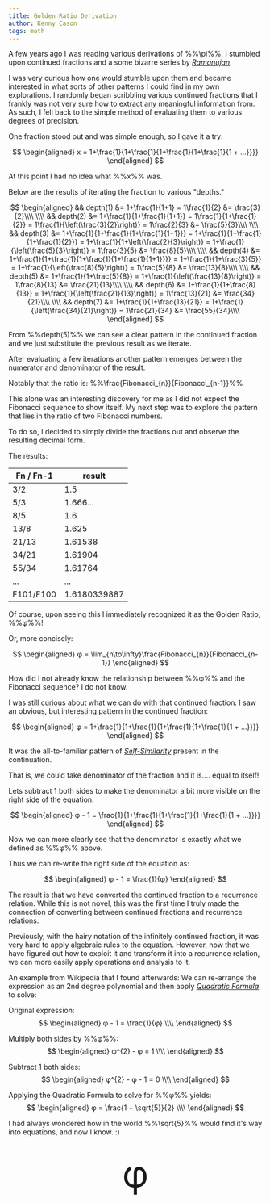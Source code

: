 ```yaml
---
title: Golden Ratio Derivation
author: Kenny Cason
tags: math
---
```


A few years ago I was reading various derivations of %%\pi%%, I stumbled upon continued fractions and a some bizarre series by [*Ramanujan*](https://en.wikipedia.org/wiki/Srinivasa_Ramanujan).

I was very curious how one would stumble upon them and became interested in what sorts of other patterns I could find in my own explorations.
I randomly began scribbling various continued fractions that I frankly was not very sure how to extract any meaningful information from.
As such, I fell back to the simple method of evaluating them to various degrees of precision.

One fraction stood out and was simple enough, so I gave it a try:

$$
\begin{aligned}
x = 1+\frac{1}{1+\frac{1}{1+\frac{1}{1+\frac{1}{1 + ...}}}}
\end{aligned}
$$

At this point I had no idea what %%x%% was.

Below are the results of iterating the fraction to various "depths."

$$
\begin{aligned}
&& depth(1)  &= 1+\frac{1}{1+1} = 1\frac{1}{2} &= \frac{3}{2}\\\\
\\\\
&& depth(2)  &= 1+\frac{1}{1+\frac{1}{1+1}} = 1\frac{1}{1+\frac{1}{2}} = 1\frac{1}{\left(\frac{3}{2}\right)} = 1\frac{2}{3} &= \frac{5}{3}\\\\
\\\\
&& depth(3)  &= 1+\frac{1}{1+\frac{1}{1+\frac{1}{1+1}}} = 1+\frac{1}{1+\frac{1}{1+\frac{1}{2}}} = 1+\frac{1}{1+\left(\frac{2}{3}\right)} = 1+\frac{1}{\left(\frac{5}{3}\right)} = 1\frac{3}{5} &= \frac{8}{5}\\\\
\\\\
&& depth(4)  &= 1+\frac{1}{1+\frac{1}{1+\frac{1}{1+\frac{1}{1+1}}}} = 1+\frac{1}{1+\frac{3}{5}} = 1+\frac{1}{\left(\frac{8}{5}\right)} = 1\frac{5}{8} &= \frac{13}{8}\\\\
\\\\
&& depth(5)  &= 1+\frac{1}{1+\frac{5}{8}} = 1+\frac{1}{\left(\frac{13}{8}\right)} = 1\frac{8}{13} &= \frac{21}{13}\\\\
\\\\
&& depth(6)  &= 1+\frac{1}{1+\frac{8}{13}} = 1+\frac{1}{\left(\frac{21}{13}\right)} = 1\frac{13}{21} &= \frac{34}{21}\\\\
\\\\
&& depth(7)  &= 1+\frac{1}{1+\frac{13}{21}} = 1+\frac{1}{\left(\frac{34}{21}\right)} = 1\frac{21}{34} &= \frac{55}{34}\\\\
\end{aligned}
$$

From %%depth(5)%% we can see a clear pattern in the continued fraction and we just substitute the previous result as we iterate.

After evaluating a few iterations another pattern emerges between the numerator and denominator of the result.

Notably that the ratio is: %%\frac{Fibonacci_{n}}{Fibonacci_{n-1}}%%

This alone was an interesting discovery for me as I did not expect the Fibonacci sequence to show itself.
My next step was to explore the pattern that lies in the ratio of two Fibonacci numbers.

To do so, I decided to simply divide the fractions out and observe the resulting decimal form.

The results:

| Fn / Fn-1 | result          |
| --------- | --------------- |
| 3/2       | 1.5             |
| 5/3       | 1.666...        |
| 8/5       | 1.6             |
| 13/8      | 1.625           |
| 21/13     | 1.61538         |
| 34/21     | 1.61904         |
| 55/34     | 1.61764         |
| ...       | ...             |
| F101/F100 | 1.6180339887    |

Of course, upon seeing this I immediately recognized it as the Golden Ratio, %%φ%%!

Or, more concisely:

$$
\begin{aligned}
φ = \lim_{n\to\infty}\frac{Fibonacci_{n}}{Fibonacci_{n-1}}
\end{aligned}
$$

How did I not already know the relationship between %%φ%% and the Fibonacci sequence? I do not know.

I was still curious about what we can do with that continued fraction.
I saw an obvious, but interesting pattern in the continued fraction:

$$
\begin{aligned}
φ = 1+\frac{1}{1+\frac{1}{1+\frac{1}{1+\frac{1}{1 + ...}}}}
\end{aligned}
$$

It was the all-to-familiar pattern of [*Self-Similarity*](https://en.wikipedia.org/wiki/Self-similarity) present in the continuation.

That is, we could take denominator of the fraction and it is.... equal to itself!

Lets subtract 1 both sides to make the denominator a bit more visible on the right side of the equation.

$$
\begin{aligned}
φ - 1 = \frac{1}{1+\frac{1}{1+\frac{1}{1+\frac{1}{1 + ...}}}}
\end{aligned}
$$

Now we can more clearly see that the denominator is exactly what we defined as %%φ%% above.

Thus we can re-write the right side of the equation as:

$$
\begin{aligned}
φ - 1 = \frac{1}{φ}
\end{aligned}
$$

The result is that we have converted the continued fraction to a recurrence relation.
While this is not novel, this was the first time I truly made the connection of converting between continued fractions and recurrence relations.

Previously, with the hairy notation of the infinitely continued fraction, it was very hard to apply algebraic rules to the equation.
However, now that we have figured out how to exploit it and transform it into a recurrence relation, we can more easily apply operations and analysis to it.


An example from Wikipedia that I found afterwards: We can re-arrange the expression as an 2nd degree polynomial and then apply [*Quadratic Formula*](https://en.wikipedia.org/wiki/Quadratic_formula) to solve:

Original expression:
$$
\begin{aligned}
φ - 1 = \frac{1}{φ} \\\\
\end{aligned}
$$

Multiply both sides by %%φ%%:
$$
\begin{aligned}
φ^{2} - φ = 1 \\\\
\end{aligned}
$$

Subtract 1 both sides:
$$
\begin{aligned}
φ^{2} - φ - 1 = 0 \\\\
\end{aligned}
$$

Applying the Quadratic Formula to solve for %%φ%% yields:
$$
\begin{aligned}
φ = \frac{1 + \sqrt{5}}{2} \\\\
\end{aligned}
$$

I had always wondered how in the world %%\sqrt{5}%% would find it's way into equations, and now I know. :)

<br/>
<div style="text-align: center; font-size:72px; width:100%;">φ</div>
<br/>
